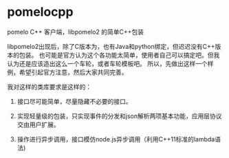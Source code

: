 # pomelocpp
pomelo C++ 客户端，libpomelo2 的简单C++包装

libpomelo2出现后，除了C版本为，也有Java和python绑定，但迟迟没有C++版本的包装。
也可能是官方认为这个各功能太简单，使用者自己可以搞定吧。但我认为还是应该造出这么一个车轮，或者车轮模板吧。
所以，先做出这样一个样例，希望引起官方注意，然后大家共同完善。

我对这样的类库要求是这样的：

1. 接口尽可能简单，尽量隐藏不必要的接口。

2. 实现轻量级的包装，只实现事件的分发和json解析两项基本功能，应用层协议交由用户扩展。

3. 操作进行异步调用，接口模仿node.js异步调用（利用C++11标准的lambda语法)

